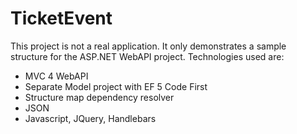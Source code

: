 TicketEvent
===========

This project is not a real application. It only demonstrates a sample structure for the ASP.NET WebAPI project. Technologies used are:

- MVC 4 WebAPI
- Separate Model project with EF 5 Code First
- Structure map dependency resolver
- JSON
- Javascript, JQuery, Handlebars
